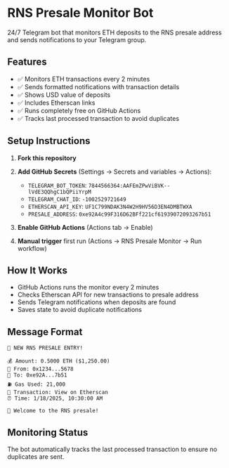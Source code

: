 # RNS Presale Monitor Bot

24/7 Telegram bot that monitors ETH deposits to the RNS presale address and sends notifications to your Telegram group.

## Features
- ✅ Monitors ETH transactions every 2 minutes
- ✅ Sends formatted notifications with transaction details
- ✅ Shows USD value of deposits
- ✅ Includes Etherscan links
- ✅ Runs completely free on GitHub Actions
- ✅ Tracks last processed transaction to avoid duplicates

## Setup Instructions

1. **Fork this repository**
2. **Add GitHub Secrets** (Settings → Secrets and variables → Actions):
   - `TELEGRAM_BOT_TOKEN`: `7844566364:AAFEmZPwViBVK--lVdE3QQhgC1bQPiiYrpM`
   - `TELEGRAM_CHAT_ID`: `-1002529721649`
   - `ETHERSCAN_API_KEY`: `UF1C799NDAK3N4W2H9HV56D3EN4DMBTWXA`
   - `PRESALE_ADDRESS`: `0xe92A4c99F316D62BFf221cf61939072093267b51`

3. **Enable GitHub Actions** (Actions tab → Enable)
4. **Manual trigger** first run (Actions → RNS Presale Monitor → Run workflow)

## How It Works
- GitHub Actions runs the monitor every 2 minutes
- Checks Etherscan API for new transactions to presale address
- Sends Telegram notifications when deposits are found
- Saves state to avoid duplicate notifications

## Message Format
```
🚀 NEW RNS PRESALE ENTRY!

💰 Amount: 0.5000 ETH ($1,250.00)
👤 From: 0x1234...5678
🏦 To: 0xe92A...7b51
⛽ Gas Used: 21,000
🔗 Transaction: View on Etherscan
⏰ Time: 1/18/2025, 10:30:00 AM

🎉 Welcome to the RNS presale!
```

## Monitoring Status
The bot automatically tracks the last processed transaction to ensure no duplicates are sent.